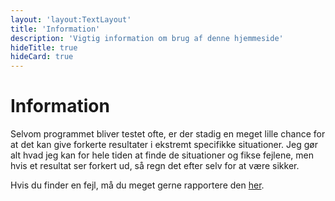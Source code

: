 ```yaml
---
layout: 'layout:TextLayout'
title: 'Information'
description: 'Vigtig information om brug af denne hjemmeside'
hideTitle: true
hideCard: true
---
```


# Information

Selvom programmet bliver testet ofte, er der stadig en meget lille chance for at det kan give forkerte resultater i ekstremt specifikke situationer. Jeg gør alt hvad jeg kan for hele tiden at finde de situationer og fikse fejlene, men hvis et resultat ser forkert ud, så regn det efter selv for at være sikker.

Hvis du finder en fejl, må du meget gerne rapportere den <a href="https://github.com/Mikkel-T/matematik/issues/new" target="_blank" rel="noreferrer">her</a>.
